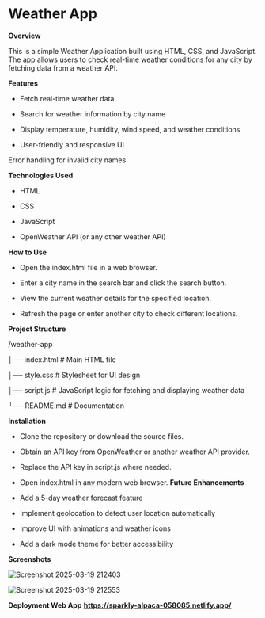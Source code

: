 # Weather App

**Overview**

This is a simple Weather Application built using HTML, CSS, and JavaScript. The app allows users to check real-time weather conditions for any city by fetching data from a weather API.

**Features**

* Fetch real-time weather data

* Search for weather information by city name

* Display temperature, humidity, wind speed, and weather conditions

* User-friendly and responsive UI

Error handling for invalid city names

**Technologies Used**

* HTML

* CSS

* JavaScript

* OpenWeather API (or any other weather API)

**How to Use**

* Open the index.html file in a web browser.

* Enter a city name in the search bar and click the search button.

* View the current weather details for the specified location.

* Refresh the page or enter another city to check different locations.

**Project Structure**

/weather-app

│── index.html   # Main HTML file

│── style.css    # Stylesheet for UI design

│── script.js    # JavaScript logic for fetching and displaying weather data

└── README.md    # Documentation

**Installation**

* Clone the repository or download the source files.

* Obtain an API key from OpenWeather or another weather API provider.

* Replace the API key in script.js where needed.

* Open index.html in any modern web browser.
**Future Enhancements**

* Add a 5-day weather forecast feature

* Implement geolocation to detect user location automatically

* Improve UI with animations and weather icons

* Add a dark mode theme for better accessibility

**Screenshots**

![Screenshot 2025-03-19 212403](https://github.com/user-attachments/assets/30c5827c-f790-4283-a2d9-df2aeb8ad13d)

![Screenshot 2025-03-19 212553](https://github.com/user-attachments/assets/6e6dbba0-f17a-47b3-a03f-bdbe29ae5517)

**Deployment Web App**
**https://sparkly-alpaca-058085.netlify.app/**
